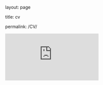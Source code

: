 layout: page

title: cv

permalink: /CV/

<embed src="https://acsimpson16.github.io/Docs/Aoife_Simpson_CV.pdf" type="application/pdf" />
